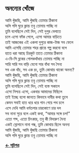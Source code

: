 ## অনন্যের খোঁজে

আমি খুঁজছি, আমি খুঁজছি তোমার ঠিকানা<br>
অলি গলি ঘুরে ক্লান্ত তবু তোমায় পাচ্ছি না<br>
তুমি বলেছিলে সেই দিন, সেই দুপুর বেলাতে<br>
চলে এসো ফাঁক পেলে, এসো আমার বাড়িতে<br>
তাই আজকের এই একলা দুপুরে কাজ-টাজ সব ফেলে<br>
আমি এসেছি তোমার শহর প্রান্তে গল্প করবো বলে<br>
হাতে ধরা আছে চিরকুট তাতে তোমার ঠিকানা<br>
এ-বি-সি ব্লকের গোলকধাঁধায় তোমায় পাচ্ছি না<br>
সারি সারি সব বাড়ি যেনো সার বাঁধা সব সৈন্য<br>
সব এক ধাঁচ, সব এক রং, তুমি কোথায় থাকো অনন্য?<br>
আমি খুঁজছি, আমি খুঁজছি তোমার ঠিকানা<br>
অলি গলি ঘুরে ক্লান্ত তবু তোমায় পাচ্ছি না<br>
তুমি বলেছিলে সেই দিন, সেই ব্যস্ত সকালে<br>
এসো নিশ্চয় এসো, একবার আমাদের মিছিলে<br>
তাই ইচ্ছে হলো জানতে কিভাবে দাবীর কথা তুলে<br>
কেমন সবাই হাত ধরে ধরে গান গেয়ে পথ চলে<br>
এসে দেখি আমি ধর্মতলার চারকোণে চার দল<br>
সব নানা সুরে বলে একই কথা, “আমার সঙ্গে চল!”<br>
এতো শব্দ, এতো চিৎকার, তবু কী নিদারুণ দৈন্য<br>
একই স্লোগানে নানা গন্ধ, তুমি কোথায় ছিলে অনন্য<br>
আমি খুঁজছি, আমি খুঁজছি তোমার ঠিকানা<br>
অলি গলি ঘুরে ক্লান্ত তবু তোমায় পাচ্ছি না<br>

**[← সূচিপত্র](../readme.md)**
